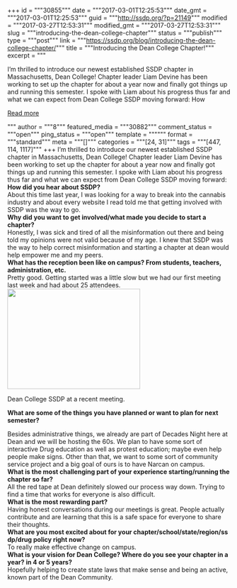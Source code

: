 +++
id = """30855"""
date = """2017-03-01T12:25:53"""
date_gmt = """2017-03-01T12:25:53"""
guid = """http://ssdp.org/?p=21149"""
modified = """2017-03-27T12:53:31"""
modified_gmt = """2017-03-27T12:53:31"""
slug = """introducing-the-dean-college-chapter"""
status = """publish"""
type = """post"""
link = """https://ssdp.org/blog/introducing-the-dean-college-chapter/"""
title = """Introducing the Dean College Chapter!"""
excerpt = """<p>I&#8217;m thrilled to introduce our newest established SSDP chapter in Massachusetts, Dean College! Chapter leader Liam Devine has been working to set up the chapter for about a year now and finally got things up and running this semester. I spoke with Liam about his progress thus far and what we can expect from Dean College SSDP moving forward: How</p>
<div class="h10"></div>
<p><a class="more-link2 flat" href="https://ssdp.org/blog/introducing-the-dean-college-chapter/">Read more</a></p>
"""
author = """8"""
featured_media = """30882"""
comment_status = """open"""
ping_status = """open"""
template = """"""
format = """standard"""
meta = """[]"""
categories = """[24, 31]"""
tags = """[447, 114, 1117]"""
+++
I&#8217;m thrilled to introduce our newest established SSDP chapter in Massachusetts, Dean College! Chapter leader Liam Devine has been working to set up the chapter for about a year now and finally got things up and running this semester. I spoke with Liam about his progress thus far and what we can expect from Dean College SSDP moving forward:
<div><b>How did you hear about SSDP?</b></div>
<div>About this time last year, I was looking for a way to break into the cannabis industry and about every website I read told me that getting involved with SSDP was the way to go.</div>
<div></div>
<div><b>Why did you want to get involved/what made you decide to start a chapter?</b></div>
<div>Honestly, I was sick and tired of all the misinformation out there and being told my opinions were not valid because of my age. I knew that SSDP was the way to help correct misinformation and starting a chapter at dean would help empower me and my peers.</div>
<div></div>
<div><b>What has the reception been like on campus? From students, teachers, administration, etc.</b></div>
<div>Pretty good. Getting started was a little slow but we had our first meeting last week and had about 25 attendees.</div>
<div></div>
<div>

<div id="attachment_21150" style="width: 310px" class="wp-caption alignleft"><a href="/assets/Screen-Shot-2017-02-28-at-2.10.10-PM.png"><img class="wp-image-21150 size-medium" src="https://ssdp.org/assets/Screen-Shot-2017-02-28-at-2.10.10-PM-300x226.png" width="300" height="226" /></a><p class="wp-caption-text">Dean College SSDP at a recent meeting.</p></div>

<b>What are some of the things you have planned or want to plan for next semester?</b>

</div>
<div>Besides administrative things, we already are part of Decades Night here at Dean and we will be hosting the 60s. We plan to have some sort of interactive Drug education as well as protest education; maybe even help people make signs. Other than that, we want to some sort of community service project and a big goal of ours is to have Narcan on campus.</div>
<div></div>
<div><b>What is the most challenging part of your experience starting/running the chapter so far?</b></div>
<div>All the red tape at Dean definitely slowed our process way down. Trying to find a time that works for everyone is also difficult.</div>
<div></div>
<div><b>What is the most rewarding part?</b></div>
<div>Having honest conversations during our meetings is great. People actually contribute and are learning that this is a safe space for everyone to share their thoughts.</div>
<div></div>
<div><b>What are you most excited about for your chapter/school/state/region/ss<wbr />dp/drug policy right now?</b></div>
<div>To really make effective change on campus.</div>
<div></div>
<div><b>What is your vision for Dean College? Where do you see your chapter in a year? in 4 or 5 years?</b></div>
<div>Hopefully helping to create state laws that make sense and being an active, known part of the Dean Community.</div>
